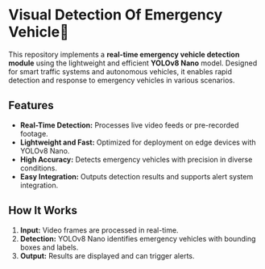 # Visual Detection Of Emergency Vehicle🚨

This repository implements a **real-time emergency vehicle detection module** using the lightweight and efficient **YOLOv8 Nano** model. Designed for smart traffic systems and autonomous vehicles, it enables rapid detection and response to emergency vehicles in various scenarios.


## Features

- **Real-Time Detection:** Processes live video feeds or pre-recorded footage.
- **Lightweight and Fast:** Optimized for deployment on edge devices with YOLOv8 Nano.
- **High Accuracy:** Detects emergency vehicles with precision in diverse conditions.
- **Easy Integration:** Outputs detection results and supports alert system integration.


## How It Works

1. **Input:** Video frames are processed in real-time.
2. **Detection:** YOLOv8 Nano identifies emergency vehicles with bounding boxes and labels.
3. **Output:** Results are displayed and can trigger alerts.
